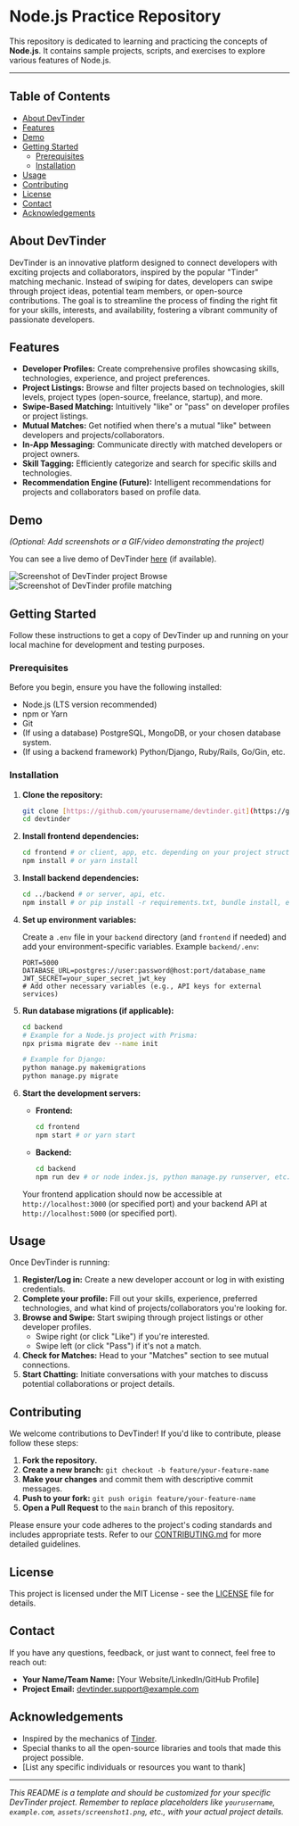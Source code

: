 # Node.js Practice Repository

This repository is dedicated to learning and practicing the concepts of **Node.js**. It contains sample projects, scripts, and exercises to explore various features of Node.js.

---

## Table of Contents

* [About DevTinder](#about-devtinder)
* [Features](#features)
* [Demo](#demo)
* [Getting Started](#getting-started)
    * [Prerequisites](#prerequisites)
    * [Installation](#installation)
* [Usage](#usage)
* [Contributing](#contributing)
* [License](#license)
* [Contact](#contact)
* [Acknowledgements](#acknowledgements)

## About DevTinder

DevTinder is an innovative platform designed to connect developers with exciting projects and collaborators, inspired by the popular "Tinder" matching mechanic. Instead of swiping for dates, developers can swipe through project ideas, potential team members, or open-source contributions. The goal is to streamline the process of finding the right fit for your skills, interests, and availability, fostering a vibrant community of passionate developers.

## Features

* **Developer Profiles:** Create comprehensive profiles showcasing skills, technologies, experience, and project preferences.
* **Project Listings:** Browse and filter projects based on technologies, skill levels, project types (open-source, freelance, startup), and more.
* **Swipe-Based Matching:** Intuitively "like" or "pass" on developer profiles or project listings.
* **Mutual Matches:** Get notified when there's a mutual "like" between developers and projects/collaborators.
* **In-App Messaging:** Communicate directly with matched developers or project owners.
* **Skill Tagging:** Efficiently categorize and search for specific skills and technologies.
* **Recommendation Engine (Future):** Intelligent recommendations for projects and collaborators based on profile data.

## Demo

*(Optional: Add screenshots or a GIF/video demonstrating the project)*

You can see a live demo of DevTinder [here](https://devtinder.example.com) (if available).

![Screenshot of DevTinder project Browse](assets/screenshot1.png)
![Screenshot of DevTinder profile matching](assets/screenshot2.png)

## Getting Started

Follow these instructions to get a copy of DevTinder up and running on your local machine for development and testing purposes.

### Prerequisites

Before you begin, ensure you have the following installed:

* Node.js (LTS version recommended)
* npm or Yarn
* Git
* (If using a database) PostgreSQL, MongoDB, or your chosen database system.
* (If using a backend framework) Python/Django, Ruby/Rails, Go/Gin, etc.

### Installation

1.  **Clone the repository:**

    ```bash
    git clone [https://github.com/yourusername/devtinder.git](https://github.com/yourusername/devtinder.git)
    cd devtinder
    ```

2.  **Install frontend dependencies:**

    ```bash
    cd frontend # or client, app, etc. depending on your project structure
    npm install # or yarn install
    ```

3.  **Install backend dependencies:**

    ```bash
    cd ../backend # or server, api, etc.
    npm install # or pip install -r requirements.txt, bundle install, etc.
    ```

4.  **Set up environment variables:**

    Create a `.env` file in your `backend` directory (and `frontend` if needed) and add your environment-specific variables.
    Example `backend/.env`:

    ```
    PORT=5000
    DATABASE_URL=postgres://user:password@host:port/database_name
    JWT_SECRET=your_super_secret_jwt_key
    # Add other necessary variables (e.g., API keys for external services)
    ```

5.  **Run database migrations (if applicable):**

    ```bash
    cd backend
    # Example for a Node.js project with Prisma:
    npx prisma migrate dev --name init

    # Example for Django:
    python manage.py makemigrations
    python manage.py migrate
    ```

6.  **Start the development servers:**

    * **Frontend:**
        ```bash
        cd frontend
        npm start # or yarn start
        ```

    * **Backend:**
        ```bash
        cd backend
        npm run dev # or node index.js, python manage.py runserver, etc.
        ```

    Your frontend application should now be accessible at `http://localhost:3000` (or specified port) and your backend API at `http://localhost:5000` (or specified port).

## Usage

Once DevTinder is running:

1.  **Register/Log in:** Create a new developer account or log in with existing credentials.
2.  **Complete your profile:** Fill out your skills, experience, preferred technologies, and what kind of projects/collaborators you're looking for.
3.  **Browse and Swipe:** Start swiping through project listings or other developer profiles.
    * Swipe right (or click "Like") if you're interested.
    * Swipe left (or click "Pass") if it's not a match.
4.  **Check for Matches:** Head to your "Matches" section to see mutual connections.
5.  **Start Chatting:** Initiate conversations with your matches to discuss potential collaborations or project details.

## Contributing

We welcome contributions to DevTinder! If you'd like to contribute, please follow these steps:

1.  **Fork the repository.**
2.  **Create a new branch:** `git checkout -b feature/your-feature-name`
3.  **Make your changes** and commit them with descriptive commit messages.
4.  **Push to your fork:** `git push origin feature/your-feature-name`
5.  **Open a Pull Request** to the `main` branch of this repository.

Please ensure your code adheres to the project's coding standards and includes appropriate tests. Refer to our [CONTRIBUTING.md](CONTRIBUTING.md) for more detailed guidelines.

## License

This project is licensed under the MIT License - see the [LICENSE](LICENSE) file for details.

## Contact

If you have any questions, feedback, or just want to connect, feel free to reach out:

* **Your Name/Team Name:** [Your Website/LinkedIn/GitHub Profile]
* **Project Email:** devtinder.support@example.com

## Acknowledgements

* Inspired by the mechanics of [Tinder](https://tinder.com/).
* Special thanks to all the open-source libraries and tools that made this project possible.
* [List any specific individuals or resources you want to thank]

---
_This README is a template and should be customized for your specific DevTinder project. Remember to replace placeholders like `yourusername`, `example.com`, `assets/screenshot1.png`, etc., with your actual project details._